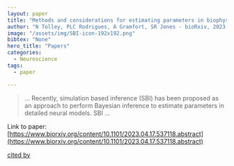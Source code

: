 ```yaml
---
layout: paper
title: "Methods and considerations for estimating parameters in biophysically detailed neural models with simulation based inference"
author: "N Tolley, PLC Rodrigues, A Gramfort, SR Jones - bioRxiv, 2023 - biorxiv.org"
image: "/assets/img/SBI-icon-192x192.png"
bibtex: "None"
hero_title: "Papers"
categories:
  - Neuroscience
tags:
  - paper

---
```

>… Recently, simulation based inference (SBI) has been proposed as an approach to perform Bayesian inference to estimate parameters in detailed neural models. SBI …

Link to paper: [https://www.biorxiv.org/content/10.1101/2023.04.17.537118.abstract](https://www.biorxiv.org/content/10.1101/2023.04.17.537118.abstract)

[cited by](https://scholar.google.com/scholar?cites=5565541295098586319&as_sdt=2005&sciodt=0,5&hl=en&num=20)
